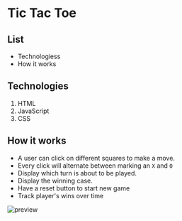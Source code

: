 # Tic Tac Toe

## List
* Technologiess
* How it works

## Technologies
1. HTML
2. JavaScript
3. CSS

## How it works
* A user can click on different squares to make a move.
* Every click will alternate between marking an `X` and `O`
* Display which turn is about to be played.
* Display the winning case.
* Have a reset button to start new game
* Track player's wins over time

<img src="../Tik_Tak_Toe.png" alt="preview"> 